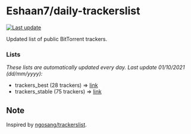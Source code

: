 
# Eshaan7/daily-trackerslist 

[![Last update](https://img.shields.io/badge/Last%20update-01/10/2021-blue.svg)](#)

Updated list of public BitTorrent trackers.

### Lists
*These lists are automatically updated every day. Last update 01/10/2021 (_dd/mm/yyyy_):*

* trackers_best (28 trackers) => [link](https://raw.githubusercontent.com/eshaan7/daily-trackerslist/master/trackers_best.txt)
* trackers_stable (75 trackers) => [link](https://raw.githubusercontent.com/eshaan7/daily-trackerslist/master/trackers_stable.txt)

## Note

Inspired by [ngosang/trackerslist](https://github.com/ngosang/trackerslist).
